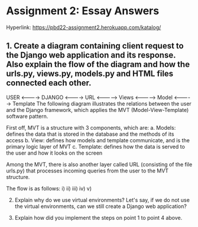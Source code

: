 # Assignment 2: Essay Answers

Hyperlink: https://pbd22-assignment2.herokuapp.com/katalog/

## 1. Create a diagram containing client request to the Django web application and its response. Also explain the flow of the diagram and how the urls.py, views.py, models.py and HTML files connected each other.

USER <----> DJANGO <----> URL <-----> Views <-----> Model
                                            <-----> Template
The following diagram illustrates the relations between the user and the Django framework, which applies the MVT (Model-View-Template) software pattern.

First off, MVT is a structure with 3 components, which are:
  a. Models: defines the data that is stored in the database and the methods of its access
  b. View: defines how models and template communicate, and is the primary logic layer of MVT
  c. Template: defines how the data is served to the user and how it looks on the screen
  
Among the MVT, there is also another layer called URL (consisting of the file urls.py) that processes incoming queries from the user to the MVT structure.

The flow is as follows:
  i) 
  ii) 
  iii)
  iv)
  v)

2. Explain why do we use virtual environments? Let's say, if we do not use the virtual environments, can we still create a Django web application?




3. Explain how did you implement the steps on point 1 to point 4 above.
